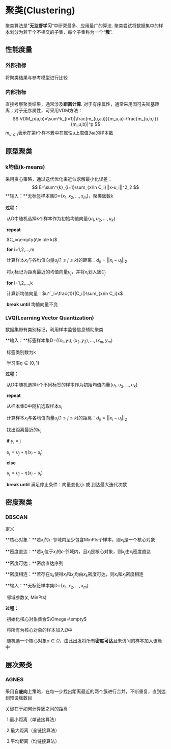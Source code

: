# 聚类(Clustering)

聚类算法是”**无监督学习**“中研究最多、应用最广的算法. 聚类尝试将数据集中的样本划分为若干个不相交的子集，每个子集称为一个“**簇**”.

## 性能度量

### 外部指标

将聚类结果与参考模型进行比较



### 内部指标

直接考察聚类结果，通常涉及**距离计算**. 对于有序属性，通常采用闵可夫斯基距离；对于无序属性，可采用VDM方法：
$$
VDM_p(a,b)=\sum^k_{i=1}|\frac{m_{u,a,i}}{m_u,a}-\frac{m_{u,b,i}}{m_u,b}|^p
$$
$m_{u,a,i}$表示在第i个样本簇中在属性u上取值为a的样本数



## 原型聚类

### k均值(k-means)

采用贪心策略，通过迭代优化来近似求解最小化误差：
$$
E=\sum^{k}_{i=1}\sum_{x\in C_i}||x-u_i||^2_2
$$
**输入：**无标签样本集D={$x_1,x_2,...,x_m$}，聚类簇数k

**过程：**

​	从D中随机选择k个样本作为初始均值向量{$u_1,u_2,...,u_k$}

​	**repeat**

​		$C_i=\empty(i\le i\le k)$

​		**for** i=1,2,...,m

​			计算样本$x_i$与各均值向量$u_j(1\le j\le k)$的距离：$d_{ij}=||x_i-u_j||_2$

​			将$x_i$标记为距离最近的均值向量$u_j$，并将$x_i$划入簇$C_j$​

​		**for** i=1,2,...,k

​			计算新均值向量：$u^`_i=\frac{1}{|C_i|}\sum_{x\in C_i}x$

​	**break** **until** 均值向量不变



### LVQ(Learning Vector Quantization)

数据集带有类别标记，利用样本监督信息辅助聚类



**输入：**标签样本集D={$(x_1,y_1),(x_2,y_2),...,(x_m,y_m)$

​	标签类别数为k

​	学习率$\eta\in (0,1)$

**过程：**

​	从D中随机选择k个不同标签的样本作为初始均值向量{$u_1,u_2,...,u_k$}

​	**repeat**

​		从样本集D中随机选取样本$x_i$

​		计算样本$x_i$与各均值向量$u_j(1\le j\le k)$的距离：$d_{ij}=||x_i-u_j||_2$

​		找出距离最近的$u_j$

​		**if** $y_i$ = j

​			$u_j=u_j+\eta(x_i-u_j)$

​		**else**

​			  $u_j=u_j-\eta(x_i-u_j)$​

​		**break until** 满足停止条件：向量变化小 或 到达最大迭代次数



## 密度聚类

### DBSCAN

定义

**核心对象：**若$x_i$的$\epsilon$-邻域内至少包含MinPts个样本，则$x_i$​是一个核心对象

**密度直达：**若$x_j$位于$x_i$的$\epsilon$-邻域内，且$x_i$是核心对象，则$x_j$由$x_i$密度直达

**密度可达：**密度直达序列

**密度相连：**若存在$x_k$使得$x_i$和$x_j$均由$x_k$密度可达，则$x_i$和$x_j$密度相连



**输入：**无标签样本集D={$x_1,x_2,...,x_m$}

​	邻域参数($\epsilon$, MinPts)

**过程：**

​	初始化核心对象集合$\Omega=\empty$

​	将所有为核心对象的样本加入$\Omega$中

​	随机选一个核心对象o$\in \Omega$，由此出发将所有**密度可达**且未访问的样本加入该簇中



## 层次聚类

### AGNES

采用**自底向上**策略，在每一步找出距离最近的两个簇进行合并，不断重复，直到达到预设簇数目

关键在于如何计算簇之间的距离：

​	1.最小距离（单链接算法）

​	2.最大距离（全链接算法）

​	3.平均距离（均链接算法）

​			

